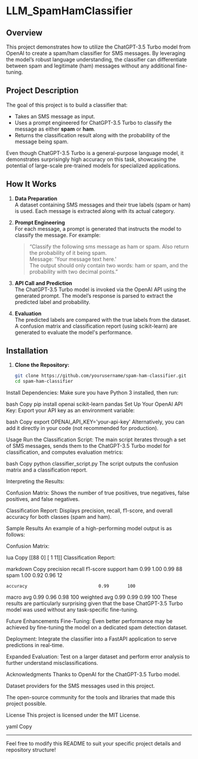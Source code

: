 # LLM_SpamHamClassifier
## Overview
This project demonstrates how to utilize the ChatGPT-3.5 Turbo model from OpenAI to create a spam/ham classifier for SMS messages. By leveraging the model’s robust language understanding, the classifier can differentiate between spam and legitimate (ham) messages without any additional fine-tuning.

## Project Description
The goal of this project is to build a classifier that:
- Takes an SMS message as input.
- Uses a prompt engineered for ChatGPT-3.5 Turbo to classify the message as either **spam** or **ham**.
- Returns the classification result along with the probability of the message being spam.

Even though ChatGPT-3.5 Turbo is a general-purpose language model, it demonstrates surprisingly high accuracy on this task, showcasing the potential of large-scale pre-trained models for specialized applications.

## How It Works
1. **Data Preparation**  
   A dataset containing SMS messages and their true labels (spam or ham) is used. Each message is extracted along with its actual category.

2. **Prompt Engineering**  
   For each message, a prompt is generated that instructs the model to classify the message. For example:
   > “Classify the following sms message as ham or spam. Also return the probability of it being spam.  
   Message: 'Your message text here.'  
   The output should only contain two words: ham or spam, and the probability with two decimal points.”

3. **API Call and Prediction**  
   The ChatGPT-3.5 Turbo model is invoked via the OpenAI API using the generated prompt. The model’s response is parsed to extract the predicted label and probability.

4. **Evaluation**  
   The predicted labels are compared with the true labels from the dataset. A confusion matrix and classification report (using scikit-learn) are generated to evaluate the model's performance.

## Installation

1. **Clone the Repository:**
   ```bash
   git clone https://github.com/yourusername/spam-ham-classifier.git
   cd spam-ham-classifier


Install Dependencies: Make sure you have Python 3 installed, then run:

bash
Copy
pip install openai scikit-learn pandas
Set Up Your OpenAI API Key: Export your API key as an environment variable:

bash
Copy
export OPENAI_API_KEY='your-api-key'
Alternatively, you can add it directly in your code (not recommended for production).

Usage
Run the Classification Script: The main script iterates through a set of SMS messages, sends them to the ChatGPT-3.5 Turbo model for classification, and computes evaluation metrics:

bash
Copy
python classifier_script.py
The script outputs the confusion matrix and a classification report.

Interpreting the Results:

Confusion Matrix: Shows the number of true positives, true negatives, false positives, and false negatives.

Classification Report: Displays precision, recall, f1-score, and overall accuracy for both classes (spam and ham).

Sample Results
An example of a high-performing model output is as follows:

Confusion Matrix:

lua
Copy
[[88  0]
 [ 1 11]]
Classification Report:

markdown
Copy
              precision    recall  f1-score   support
         ham       0.99      1.00      0.99        88
        spam       1.00      0.92      0.96        12

    accuracy                           0.99       100
   macro avg       0.99      0.96      0.98       100
weighted avg       0.99      0.99      0.99       100
These results are particularly surprising given that the base ChatGPT-3.5 Turbo model was used without any task-specific fine-tuning.

Future Enhancements
Fine-Tuning: Even better performance may be achieved by fine-tuning the model on a dedicated spam detection dataset.

Deployment: Integrate the classifier into a FastAPI application to serve predictions in real-time.

Expanded Evaluation: Test on a larger dataset and perform error analysis to further understand misclassifications.

Acknowledgments
Thanks to OpenAI for the ChatGPT-3.5 Turbo model.

Dataset providers for the SMS messages used in this project.

The open-source community for the tools and libraries that made this project possible.

License
This project is licensed under the MIT License.

yaml
Copy

---

Feel free to modify this README to suit your specific project details and repository structure!
